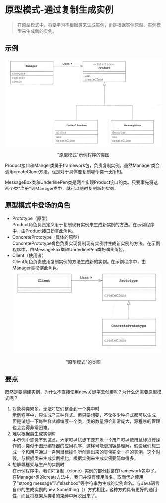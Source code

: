 # 原型模式-通过复制生成实例

>在原型模式中，将要学习不根据类来生成实例，而是根据实例原型、实例模型来生成新的实例。

## 示例
!["原型模式"示例程序的类图.png](img/"原型模式"示例程序的类图.png)
<div style="text-align: center;">"原型模式"示例程序的类图</div>

Product接口和Manger类属于framework包，负责复制实例。虽然Manager类会调用createClone方法，但是对于具体要复制哪个类一无所知。

MessageBox类和UnderlinePen类是两个实现Product接口的类。只要事先将这两个类"注册"到Manager类中，就可以随时复制新的实例。

## 原型模式中登场的角色
- Prototype（原型）  
  Product角色负责定义用于复制现有实例来生成新实例的方法。在示例程序中，由Product接口扮演此角色。
- ConcretePrototype（具体的原型）  
  ConcretePrototype角色负责实现复制现有实例并生成新实例的方法。在示例程序中，由MessageBox类和UnderlinePen类扮演此角色。
- Client（使用者）   
  Client角色负责使用复制实例的方法生成新的实例。在示例程序中，由Manager类扮演此角色。
![原型模式的类图.png](img/原型模式的类图.png)
<div style="text-align: center;">"原型模式"的类图</div>

## 要点
既然是要创建实例，为什么不直接使用new关键字去创建呢？为什么还需要原型模式呢？  

1. 对象种类繁多，无法将它们整合到一个类中时  
   示例程序中，只生成了三种样式。但只要想要，不论多少种样式都可以生成，但是试想一下每种样式都编写一个类，类的数量将会非常庞大，源程序的管理也会变得非常困难。
2. 难以根据类生成实例时  
   本示例中感觉不到这点。大家可以试想下要开发一个用户可以使用鼠标进行操作的、类似于图形编辑器的应用程序，这样可能更加容易理解。假设我们想生成一个和用户通过一系列鼠标操作所创建出来的实例完全一样的实例。这个时候，与根据类来生成实例相比，根据实例来生成实例要简单得多。
3. 想解耦框架与生产的实例时  
   在示例程序中，我们将复制（clone）实例的部分封装在framework包中了。
   在Manager类的create方法中，我们并没有使用类名，取而代之使用了"strong message"和"slashbox"等字符串为生成的实例命名。与Java语言自带的生成实例的new Something（）方式相比，这种方式具有更好的通用性，而且将框架从类名的束缚中解脱出来了。



